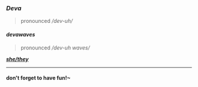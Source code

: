 ### ***Deva***
> pronounced */dev-uh/*

#### *devawaves*
> pronounced */dev-uh waves/*
 
***[she/they](https://pronoun.is/she/:or/they)***

---
#### don't forget to have fun!~

